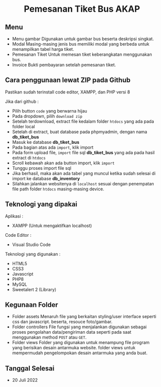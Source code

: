 <h1 align="center"> Pemesanan Tiket Bus AKAP </h1>

## Menu

- Menu gambar 
  Digunakan untuk gambar bus beserta deskripsi singkat.
- Modal
  Masing-masing jenis bus memiliki modal yang berbeda untuk menampilkan tabel harga tiket.
- Pemesanan Tiket
  Untuk memesan tiket keberangkatan menggunakan bus.
- Invoice
  Bukti pembayaran setelah pemesanan tiket.

## Cara penggunaan lewat ZIP pada Github

Pastikan sudah terinstall code editor, XAMPP, dan PHP versi 8

Jika dari github : 

- Pilih button `code` yang berwarna hijau
- Pada dropdown, pilih `download zip`
- Setelah terdownload, extract file kedalam folder `htdocs` yang ada pada folder local
- Setelah di extract, buat database pada phpmyadmin, dengan nama **db_tiket_bus**
- Masuk ke database **db_tiket_bus**
- Pada bagian atas ada `import`, klik import
- Pada form upload file, `import` file sql **db_tiket_bus** yang ada pada hasil extract di `htdocs`
- Scroll kebawah akan ada button import, klik `import`
- Tunggu proses import file sql
- Jika berhasil, maka akan ada tabel yang muncul ketika sudah selesai di import ke database **db_inventory**
- Silahkan jalankan websitenya di `localhost` sesuai dengan penempatan file path folder `htdocs` masing-masing device.

## Teknologi yang dipakai

Aplikasi :
- XAMPP (Untuk mengaktifkan localhost)

Code Editor :
- Visual Studio Code
  
Teknologi yang digunakan :
- HTML5
- CSS3
- Javascript
- PHP8
- MySQL 
- Sweetalert 2 (Library)

## Kegunaan Folder
- Folder assets
  Menaruh file yang berkaitan styling/user interface seperti css dan javascript. beserta, resouce foto/gambar.
- Folder controllers
  File fungsi yang menjalankan digunakan sebagai proses pengolahan data/pengiriman data seperti pada saat menggunakan method `POST` atau `GET`.
- Folder views
  Folder yang digunakan untuk menampung file program yang berisikan desain antarmuka website. folder views untuk mempermudah pengelompokan desain antarmuka yang anda buat.

## Tanggal Selesai
- 20 Juli 2022
